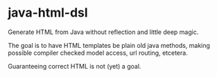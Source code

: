 # java-html-dsl

Generate HTML from Java without reflection and little deep magic.

The goal is to have HTML templates be plain old java methods, making possible compiler checked model access, url routing, etcetera.

Guaranteeing correct HTML is not (yet) a goal.
